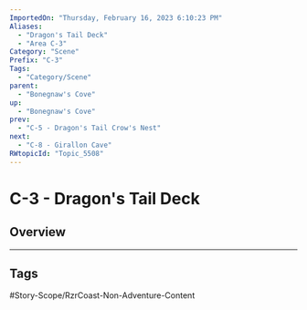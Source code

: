 ```yaml
---
ImportedOn: "Thursday, February 16, 2023 6:10:23 PM"
Aliases:
  - "Dragon's Tail Deck"
  - "Area C-3"
Category: "Scene"
Prefix: "C-3"
Tags:
  - "Category/Scene"
parent:
  - "Bonegnaw's Cove"
up:
  - "Bonegnaw's Cove"
prev:
  - "C-5 - Dragon's Tail Crow's Nest"
next:
  - "C-8 - Girallon Cave"
RWtopicId: "Topic_5508"
---
```

# C-3 - Dragon's Tail Deck
## Overview

---
## Tags
#Story-Scope/RzrCoast-Non-Adventure-Content

